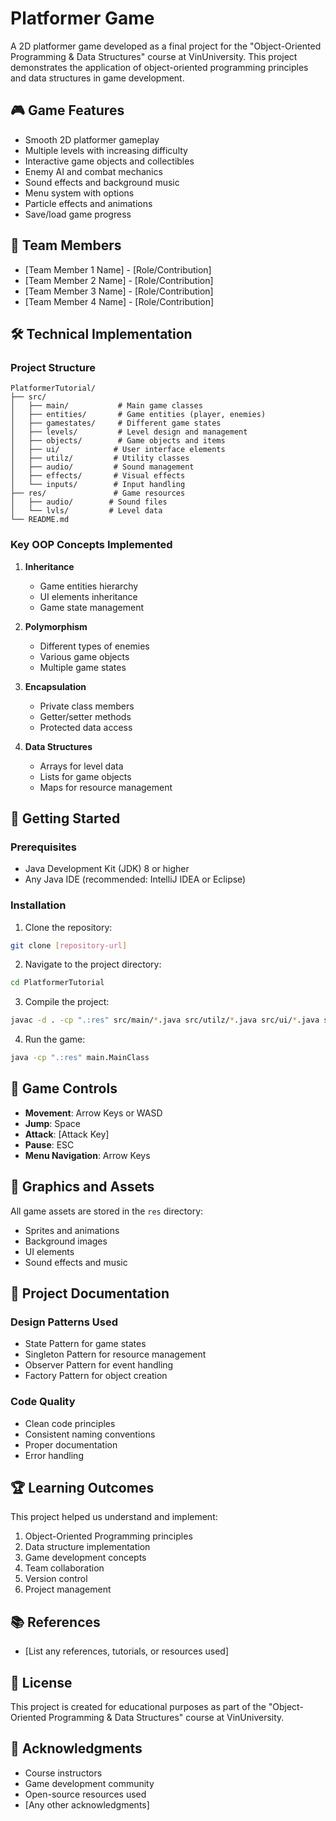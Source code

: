 # Platformer Game

A 2D platformer game developed as a final project for the "Object-Oriented Programming & Data Structures" course at VinUniversity. This project demonstrates the application of object-oriented programming principles and data structures in game development.

## 🎮 Game Features

- Smooth 2D platformer gameplay
- Multiple levels with increasing difficulty
- Interactive game objects and collectibles
- Enemy AI and combat mechanics
- Sound effects and background music
- Menu system with options
- Particle effects and animations
- Save/load game progress

## 👥 Team Members

- [Team Member 1 Name] - [Role/Contribution]
- [Team Member 2 Name] - [Role/Contribution]
- [Team Member 3 Name] - [Role/Contribution]
- [Team Member 4 Name] - [Role/Contribution]

## 🛠️ Technical Implementation

### Project Structure
```
PlatformerTutorial/
├── src/
│   ├── main/           # Main game classes
│   ├── entities/       # Game entities (player, enemies)
│   ├── gamestates/     # Different game states
│   ├── levels/         # Level design and management
│   ├── objects/        # Game objects and items
│   ├── ui/            # User interface elements
│   ├── utilz/         # Utility classes
│   ├── audio/         # Sound management
│   ├── effects/       # Visual effects
│   └── inputs/        # Input handling
├── res/               # Game resources
│   ├── audio/        # Sound files
│   └── lvls/         # Level data
└── README.md
```

### Key OOP Concepts Implemented

1. **Inheritance**
   - Game entities hierarchy
   - UI elements inheritance
   - Game state management

2. **Polymorphism**
   - Different types of enemies
   - Various game objects
   - Multiple game states

3. **Encapsulation**
   - Private class members
   - Getter/setter methods
   - Protected data access

4. **Data Structures**
   - Arrays for level data
   - Lists for game objects
   - Maps for resource management

## 🚀 Getting Started

### Prerequisites
- Java Development Kit (JDK) 8 or higher
- Any Java IDE (recommended: IntelliJ IDEA or Eclipse)

### Installation

1. Clone the repository:
```bash
git clone [repository-url]
```

2. Navigate to the project directory:
```bash
cd PlatformerTutorial
```

3. Compile the project:
```bash
javac -d . -cp ".:res" src/main/*.java src/utilz/*.java src/ui/*.java src/objects/*.java src/gamestates/*.java src/inputs/*.java src/levels/*.java src/entities/*.java src/audio/*.java src/effects/*.java
```

4. Run the game:
```bash
java -cp ".:res" main.MainClass
```

## 🎯 Game Controls

- **Movement**: Arrow Keys or WASD
- **Jump**: Space
- **Attack**: [Attack Key]
- **Pause**: ESC
- **Menu Navigation**: Arrow Keys

## 🎨 Graphics and Assets

All game assets are stored in the `res` directory:
- Sprites and animations
- Background images
- UI elements
- Sound effects and music

## 📝 Project Documentation

### Design Patterns Used
- State Pattern for game states
- Singleton Pattern for resource management
- Observer Pattern for event handling
- Factory Pattern for object creation

### Code Quality
- Clean code principles
- Consistent naming conventions
- Proper documentation
- Error handling

## 🏆 Learning Outcomes

This project helped us understand and implement:
1. Object-Oriented Programming principles
2. Data structure implementation
3. Game development concepts
4. Team collaboration
5. Version control
6. Project management

## 📚 References

- [List any references, tutorials, or resources used]

## 📄 License

This project is created for educational purposes as part of the "Object-Oriented Programming & Data Structures" course at VinUniversity.

## 🙏 Acknowledgments

- Course instructors
- Game development community
- Open-source resources used
- [Any other acknowledgments] 